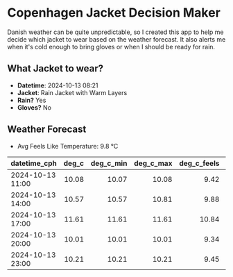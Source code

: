 
# Copenhagen Jacket Decision Maker

Danish weather can be quite unpredictable, so I created this app to help me decide which jacket to wear based on the weather forecast. 
It also alerts me when it's cold enough to bring gloves or when I should be ready for rain.

## What Jacket to wear?

- **Datetime**: 2024-10-13 08:21
- **Jacket**: Rain Jacket with Warm Layers
- **Rain?** Yes
- **Gloves?** No

## Weather Forecast
- Avg Feels Like Temperature: 9.8 °C

| datetime_cph     |   deg_c |   deg_c_min |   deg_c_max |   deg_c_feels | weather   | wind   | rain   |
|:-----------------|--------:|------------:|------------:|--------------:|:----------|:-------|:-------|
| 2024-10-13 11:00 |   10.08 |       10.07 |       10.08 |          9.42 | Rain      | Low    | Low    |
| 2024-10-13 14:00 |   10.57 |       10.57 |       10.81 |          9.88 | Rain      | Low    | Low    |
| 2024-10-13 17:00 |   11.61 |       11.61 |       11.61 |         10.84 | Rain      | Low    | Low    |
| 2024-10-13 20:00 |   10.01 |       10.01 |       10.01 |          9.34 | Rain      | Low    | Low    |
| 2024-10-13 23:00 |   10.21 |       10.21 |       10.21 |          9.45 | Clouds    | Low    | None   |
        